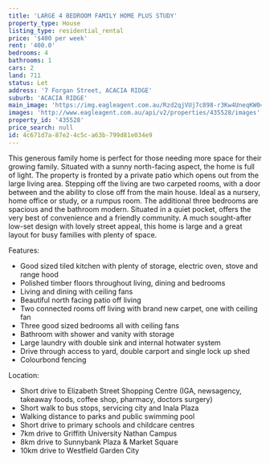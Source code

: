 ```yaml
---
title: 'LARGE 4 BEDROOM FAMILY HOME PLUS STUDY'
property_type: House
listing_type: residential_rental
price: '$400 per week'
rent: '400.0'
bedrooms: 4
bathrooms: 1
cars: 2
land: 711
status: Let
address: '7 Forgan Street, ACACIA RIDGE'
suburb: 'ACACIA RIDGE'
main_image: 'https://img.eagleagent.com.au/Rzd2qjVUj7c898-r3Kw4UneqKW0=/1280x854/smart/https://s3-us-west-2.amazonaws.com/eagleagent-orig/images/6825265/424042338-image-M.jpg'
images: 'http://www.eagleagent.com.au/api/v2/properties/435528/images'
property_id: '435528'
price_search: null
id: 4c671d7a-87e2-4c5c-a63b-799d81e034e9
---
```

This generous family home is perfect for those needing more space for their growing family. Situated with a sunny north-facing aspect, the home is full of light. The property is fronted by a private patio which opens out from the large living area. Stepping off the living are two carpeted rooms, with a door between and the ability to close off from the main house. Ideal as a nursery, home office or study, or a rumpus room. The additional three bedrooms are spacious and the bathroom modern. Situated in a quiet pocket, offers the very best of convenience and a friendly community. A much sought-after low-set design with lovely street appeal, this home is large and a great layout for busy families with plenty of space.

Features:

*  Good sized tiled kitchen with plenty of storage, electric oven, stove and range hood
*  Polished timber floors throughout living, dining and bedrooms
*  Living and dining with ceiling fans
*  Beautiful north facing patio off living
*  Two connected rooms off living with brand new carpet, one with ceiling fan
*  Three good sized bedrooms all with ceiling fans
*  Bathroom with shower and vanity with storage
*  Large laundry with double sink and internal hotwater system
*  Drive through access to yard, double carport and single lock up shed
*  Colourbond fencing

Location:

*  Short drive to Elizabeth Street Shopping Centre (IGA, newsagency, takeaway foods, coffee shop, pharmacy, doctors surgery)
*  Short walk to bus stops, servicing city and Inala Plaza
*  Walking distance to parks and public swimming pool
*  Short drive to primary schools and childcare centres
*  7km drive to Griffith University Nathan Campus
*  8km drive to Sunnybank Plaza & Market Square
*  10km drive to Westfield Garden City
